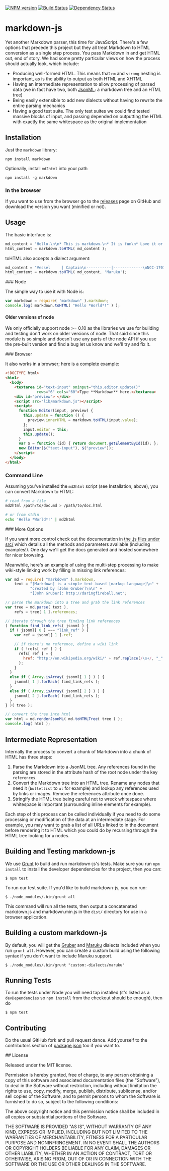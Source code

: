 [![NPM version](https://badge.fury.io/js/markdown.png)](http://badge.fury.io/js/markdown)
[![Build Status](https://secure.travis-ci.org/evilstreak/markdown-js.png)](https://travis-ci.org/evilstreak/markdown-js)
[![Dependency Status](https://gemnasium.com/evilstreak/markdown-js.png)](https://gemnasium.com/evilstreak/markdown-js)

# markdown-js

Yet another Markdown parser, this time for JavaScript. There's a few
options that precede this project but they all treat Markdown to HTML
conversion as a single step process. You pass Markdown in and get HTML
out, end of story. We had some pretty particular views on how the
process should actually look, which include:

  * Producing well-formed HTML. This means that `em` and `strong` nesting
    is important, as is the ability to output as both HTML and XHTML
  * Having an intermediate representation to allow processing of parsed
    data (we in fact have two, both [JsonML]: a markdown tree and an HTML tree)
  * Being easily extensible to add new dialects without having to
    rewrite the entire parsing mechanics
  * Having a good test suite. The only test suites we could find tested
    massive blocks of input, and passing depended on outputting the HTML
    with exactly the same whitespace as the original implementation

[JsonML]: http://jsonml.org/ "JSON Markup Language"

## Installation

Just the `markdown` library:

    npm install markdown

Optionally, install `md2html` into your path

    npm install -g markdown

### In the browser

If you want to use from the browser go to the [releases] page on GitHub and
download the version you want (minified or not).

[releases]: https://github.com/evilstreak/markdown-js/releases

## Usage

The basic interface is:
```js
md_content = "Hello.\n\n* This is markdown.\n* It is fun\n* Love it or leave it."
html_content = markdown.toHTML( md_content );
```

toHTML also accepts a dialect argument:

```js
md_content = "Vessel     | Captain\n-----------|-------------\nNCC-1701   | James T Kirk\nNCC-1701 A | James T Kirk\nNCC-1701 D | Picard";
html_content = markdown.toHTML( md_content, 'Maruku');
```

### Node

The simple way to use it with Node is:

```js
var markdown = require( "markdown" ).markdown;
console.log( markdown.toHTML( "Hello *World*!" ) );
```

#### Older versions of node

We only officially support node >= 0.10 as the libraries we use for building
and testing don't work on older versions of node. That said since this module
is so simple and doesn't use any parts of the node API if you use the pre-built
version and find a bug let us know and we'll try and fix it.

### Browser

It also works in a browser; here is a complete example:

```html
<!DOCTYPE html>
<html>
  <body>
    <textarea id="text-input" oninput="this.editor.update()"
              rows="6" cols="60">Type **Markdown** here.</textarea>
    <div id="preview"> </div>
    <script src="lib/markdown.js"></script>
    <script>
      function Editor(input, preview) {
        this.update = function () {
          preview.innerHTML = markdown.toHTML(input.value);
        };
        input.editor = this;
        this.update();
      }
      var $ = function (id) { return document.getElementById(id); };
      new Editor($("text-input"), $("preview"));
    </script>
  </body>
</html>
```

### Command Line

Assuming you've installed the `md2html` script (see Installation,
above), you can convert Markdown to HTML:

```bash
# read from a file
md2html /path/to/doc.md > /path/to/doc.html

# or from stdin
echo 'Hello *World*!' | md2html
```

### More Options

If you want more control check out the documentation in
[the .js files under src/][src_folder] which details all the methods and parameters
available (including examples!). One day we'll get the docs generated
and hosted somewhere for nicer browsing.

[src_folder]: https://github.com/evilstreak/markdown-js/blob/master/src

Meanwhile, here's an example of using the multi-step processing to
make wiki-style linking work by filling in missing link references:

```js
var md = require( "markdown" ).markdown,
    text = "[Markdown] is a simple text-based [markup language]\n" +
           "created by [John Gruber]\n\n" +
           "[John Gruber]: http://daringfireball.net";

// parse the markdown into a tree and grab the link references
var tree = md.parse( text ),
    refs = tree[ 1 ].references;

// iterate through the tree finding link references
( function find_link_refs( jsonml ) {
  if ( jsonml[ 0 ] === "link_ref" ) {
    var ref = jsonml[ 1 ].ref;

    // if there's no reference, define a wiki link
    if ( !refs[ ref ] ) {
      refs[ ref ] = {
        href: "http://en.wikipedia.org/wiki/" + ref.replace(/\s+/, "_" )
      };
    }
  }
  else if ( Array.isArray( jsonml[ 1 ] ) ) {
    jsonml[ 1 ].forEach( find_link_refs );
  }
  else if ( Array.isArray( jsonml[ 2 ] ) ) {
    jsonml[ 2 ].forEach( find_link_refs );
  }
} )( tree );

// convert the tree into html
var html = md.renderJsonML( md.toHTMLTree( tree ) );
console.log( html );
```

## Intermediate Representation

Internally the process to convert a chunk of Markdown into a chunk of
HTML has three steps:

1. Parse the Markdown into a JsonML tree. Any references found in the
   parsing are stored in the attribute hash of the root node under the
   key `references`.
2. Convert the Markdown tree into an HTML tree. Rename any nodes that
   need it (`bulletlist` to `ul` for example) and lookup any references
   used by links or images. Remove the references attribute once done.
3. Stringify the HTML tree being careful not to wreck whitespace where
   whitespace is important (surrounding inline elements for example).

Each step of this process can be called individually if you need to do
some processing or modification of the data at an intermediate stage.
For example, you may want to grab a list of all URLs linked to in the
document before rendering it to HTML which you could do by recursing
through the HTML tree looking for `a` nodes.

## Building and Testing markdown-js

We use [Grunt](http://gruntjs.com/) to build and run markdown-js's tests.
Make sure you run `npm install` to install the developer dependencies for
the project, then you can:

    $ npm test

To run our test suite. If you'd like to build markdown-js, you can run:

    $ ./node_modules/.bin/grunt all

This command will run all the tests, then output a concatenated markdown.js
and markdown.min.js in the `dist/` directory for use in a browser application.

## Building a custom markdown-js

By default, you will get the [Gruber] and [Maruku] dialects included when you
run `grunt all`. However, you can create a custom build using the following
syntax if you don't want to include Maruku support.

    $ ./node_modules/.bin/grunt "custom:-dialects/maruku"

[Gruber]: http://daringfireball.net/projects/markdown/syntax
[Maruku]: http://maruku.rubyforge.org/maruku.html

## Running Tests

To run the tests under Node you will need tap installed (it's listed as a
`devDependencies` so `npm install` from the checkout should be enough), then do

    $ npm test

## Contributing

Do the usual GitHub fork and pull request dance. Add yourself to the
contributors section of [package.json] too if you want to.

[package.json]: https://github.com/evilstreak/markdown-js/blob/master/package.json

## License

Released under the MIT license.

Permission is hereby granted, free of charge, to any person obtaining a copy of
this software and associated documentation files (the "Software"), to deal in
the Software without restriction, including without limitation the rights to
use, copy, modify, merge, publish, distribute, sublicense, and/or sell copies of
the Software, and to permit persons to whom the Software is furnished to do so,
subject to the following conditions:

The above copyright notice and this permission notice shall be included in all
copies or substantial portions of the Software.

THE SOFTWARE IS PROVIDED "AS IS", WITHOUT WARRANTY OF ANY KIND, EXPRESS OR
IMPLIED, INCLUDING BUT NOT LIMITED TO THE WARRANTIES OF MERCHANTABILITY, FITNESS
FOR A PARTICULAR PURPOSE AND NONINFRINGEMENT. IN NO EVENT SHALL THE AUTHORS OR
COPYRIGHT HOLDERS BE LIABLE FOR ANY CLAIM, DAMAGES OR OTHER LIABILITY, WHETHER
IN AN ACTION OF CONTRACT, TORT OR OTHERWISE, ARISING FROM, OUT OF OR IN
CONNECTION WITH THE SOFTWARE OR THE USE OR OTHER DEALINGS IN THE SOFTWARE.
